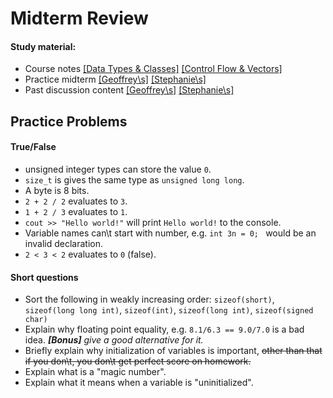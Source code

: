 # Midterm Review

#### Study material: 

* Course notes [[Data Types & Classes]](https://ccle.ucla.edu/pluginfile.php/1812773/mod_resource/content/0/Topic_DataTypesAndClasses.pdf) [[Control Flow & Vectors]](https://ccle.ucla.edu/pluginfile.php/1812445/mod_resource/content/0/Topic_ControlFlowAndVectors.pdf)
* Practice midterm [[Geoffrey\s]](http://www.math.ucla.edu/~gsiyer/PIC10AS2017/05-09/05-09.html) [[Stephanie\s]](this)
* Past discussion content [[Geoffrey\s]](http://www.math.ucla.edu/~gsiyer/PIC10AS2017/main.html) [[Stephanie\s]](https://github.com/evastgh/problems_and_solutions/tree/master/PIC10A_Introduction_to_Programming_TA)



## Practice Problems

#### True/False

* unsigned integer types can store the value ```0```.
* ```size_t``` is gives the same type as ```unsigned long long```.
* A byte is 8 bits.
* ```2 + 2 / 2``` evaluates to ```3```.
* ```1 + 2 / 3``` evaluates to ```1```.
* ```cout >> "Hello world!"``` will print ```Hello world!``` to the console.
* Variable names can\t start with number, e.g. ```int 3n = 0; ``` would be an invalid declaration.
* ```2 < 3 < 2``` evaluates to ```0``` (false).


#### Short questions
* Sort the following in weakly increasing order: ```sizeof(short)```, ```sizeof(long long int)```, ```sizeof(int)```, ```sizeof(long int)```, ```sizeof(signed char)```
* Explain why floating point equality, e.g. ```8.1/6.3 == 9.0/7.0``` is a bad idea. _**[Bonus]** give a good alternative for it._
* Briefly explain why initialization of variables is important, ~~other than that if you don\t, you don\t get perfect score on homework.~~
* Explain what is a "magic number".
* Explain what it means when a variable is "uninitialized".
